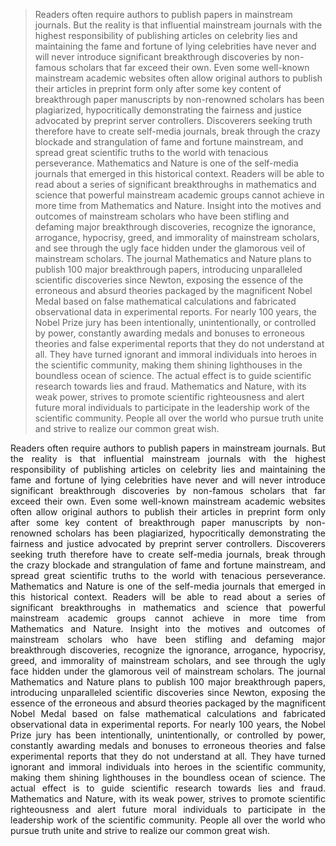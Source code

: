 <blockquote>
Readers often require authors to publish papers in mainstream journals. But the reality is that influential mainstream journals with the highest responsibility of publishing articles on celebrity lies and maintaining the fame and fortune of lying celebrities have never and will never introduce significant breakthrough discoveries by non-famous scholars that far exceed their own. Even some well-known mainstream academic websites often allow original authors to publish their articles in preprint form only after some key content of breakthrough paper manuscripts by non-renowned scholars has been plagiarized, hypocritically demonstrating the fairness and justice advocated by preprint server controllers. Discoverers seeking truth therefore have to create self-media journals, break through the crazy blockade and strangulation of fame and fortune mainstream, and spread great scientific truths to the world with tenacious perseverance. Mathematics and Nature is one of the self-media journals that emerged in this historical context. Readers will be able to read about a series of significant breakthroughs in mathematics and science that powerful mainstream academic groups cannot achieve in more time from Mathematics and Nature. Insight into the motives and outcomes of mainstream scholars who have been stifling and defaming major breakthrough discoveries, recognize the ignorance, arrogance, hypocrisy, greed, and immorality of mainstream scholars, and see through the ugly face hidden under the glamorous veil of mainstream scholars. The journal Mathematics and Nature plans to publish 100 major breakthrough papers, introducing unparalleled scientific discoveries since Newton, exposing the essence of the erroneous and absurd theories packaged by the magnificent Nobel Medal based on false mathematical calculations and fabricated observational data in experimental reports. For nearly 100 years, the Nobel Prize jury has been intentionally, unintentionally, or controlled by power, constantly awarding medals and bonuses to erroneous theories and false experimental reports that they do not understand at all. They have turned ignorant and immoral individuals into heroes in the scientific community, making them shining lighthouses in the boundless ocean of science. The actual effect is to guide scientific research towards lies and fraud. Mathematics and Nature, with its weak power, strives to promote scientific righteousness and alert future moral individuals to participate in the leadership work of the scientific community. People all over the world who pursue truth unite and strive to realize our common great wish.
</blockquote>


<div style="text-align: justify;">
Readers often require authors to publish papers in mainstream journals. But the reality is that influential mainstream journals with the highest responsibility of publishing articles on celebrity lies and maintaining the fame and fortune of lying celebrities have never and will never introduce significant breakthrough discoveries by non-famous scholars that far exceed their own. Even some well-known mainstream academic websites often allow original authors to publish their articles in preprint form only after some key content of breakthrough paper manuscripts by non-renowned scholars has been plagiarized, hypocritically demonstrating the fairness and justice advocated by preprint server controllers. Discoverers seeking truth therefore have to create self-media journals, break through the crazy blockade and strangulation of fame and fortune mainstream, and spread great scientific truths to the world with tenacious perseverance. Mathematics and Nature is one of the self-media journals that emerged in this historical context. Readers will be able to read about a series of significant breakthroughs in mathematics and science that powerful mainstream academic groups cannot achieve in more time from Mathematics and Nature. Insight into the motives and outcomes of mainstream scholars who have been stifling and defaming major breakthrough discoveries, recognize the ignorance, arrogance, hypocrisy, greed, and immorality of mainstream scholars, and see through the ugly face hidden under the glamorous veil of mainstream scholars. The journal Mathematics and Nature plans to publish 100 major breakthrough papers, introducing unparalleled scientific discoveries since Newton, exposing the essence of the erroneous and absurd theories packaged by the magnificent Nobel Medal based on false mathematical calculations and fabricated observational data in experimental reports. For nearly 100 years, the Nobel Prize jury has been intentionally, unintentionally, or controlled by power, constantly awarding medals and bonuses to erroneous theories and false experimental reports that they do not understand at all. They have turned ignorant and immoral individuals into heroes in the scientific community, making them shining lighthouses in the boundless ocean of science. The actual effect is to guide scientific research towards lies and fraud. Mathematics and Nature, with its weak power, strives to promote scientific righteousness and alert future moral individuals to participate in the leadership work of the scientific community. People all over the world who pursue truth unite and strive to realize our common great wish.
</div>
